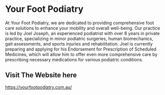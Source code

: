 # Your Foot Podiatry
At Your Foot Podiatry, we are dedicated to providing comprehensive foot care solutions to enhance your mobility and overall well-being. Our practice is led by Joel Joseph, an experienced podiatrist with over 8 years in private practice, specializing in minor podiatric surgeries, human biomechanics, gait assessments, and sports injuries and rehabilitation.
Joel is currently preparing and applying for his Endorsement for Prescription of Scheduled Medicines, which will allow him to offer even more comprehensive care by prescribing necessary medications for various podiatric conditions.

## Visit The Website here
https://yourfootpodiatry.com.au/
